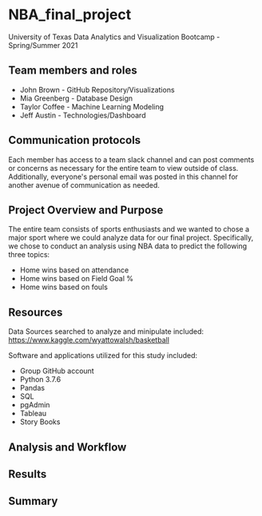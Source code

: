 # NBA_final_project
University of Texas Data Analytics and Visualization Bootcamp - Spring/Summer 2021 

## Team members and roles
- John Brown - GitHub Repository/Visualizations
- Mia Greenberg - Database Design
- Taylor Coffee - Machine Learning Modeling
- Jeff Austin - Technologies/Dashboard

## Communication protocols 

Each member has access to a team slack channel and can post comments or concerns as necessary for the entire team to view outside of class.  Additionally, everyone's personal email was posted in this channel for another avenue of communication as needed.

## Project Overview and Purpose
The entire team consists of sports enthusiasts and we wanted to chose a major sport where we could analyze data for our final project.  Specifically, we chose to conduct an analysis using NBA data to predict the following three topics:

- Home wins based on attendance
- Home wins based on Field Goal %
- Home wins based on fouls

## Resources
Data Sources searched to analyze and minipulate included:
https://www.kaggle.com/wyattowalsh/basketball

Software and applications utilized for this study included:
- Group GitHub account
- Python 3.7.6
- Pandas
- SQL
- pgAdmin
- Tableau
- Story Books

## Analysis and Workflow

## Results

## Summary

